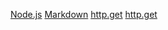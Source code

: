 [Node.js](https://nodejs.org/)
[Markdown](https://es.wikipedia.org/wiki/Markdown)
[http.get](https://www.lego.com/notfound)
[http.get](https://www.lego.com/notfound)